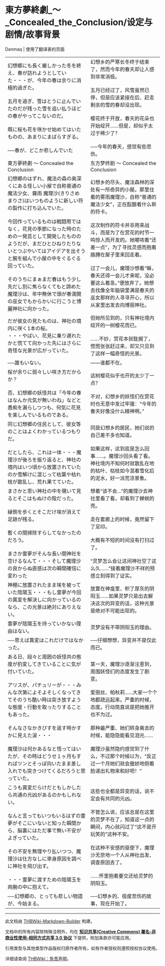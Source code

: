 # 東方夢終劇_～_Concealed_the_Conclusion/设定与剧情/故事背景

<!-- source html: G:\repos\THBWiki-Markdown-Builder\THBWikiMarkdown\Temp\main\8\88\ns0%3A%E6%9D%B1%E6%96%B9%E5%A4%A2%E7%B5%82%E5%8A%87_%EF%BD%9E_Concealed_the_Conclusion%2F%E8%AE%BE%E5%AE%9A%E4%B8%8E%E5%89%A7%E6%83%85%2F%E6%95%85%E4%BA%8B%E8%83%8C%E6%99%AF.html -->

Danmaq | 使用了翻译表的页面

  
  

  


<table><tbody><tr class="tt-content" id="=-1" data-pos="&#91;&quot;=&quot;,1&#93;"><td class="tt-ja" lang="ja"><div class="poem">幻想郷にも長く厳しかった冬を終え、春が訪れようとしていた・・・が、今年の春は余りに消極的過ぎた。<br><br>五月を過ぎ、雪はとうに止んでいたのだが残った雪を追い払うほどの春がやってこないのだ。<br><br>既に桜も花を咲かせ始めてはいたものの、あまりにまばらすぎる。<br><br>──春が、どこか悲しんでいた</div></td><td class="tt-zh" lang="zh"><div class="poem">幻想乡的严寒长冬终于结束了，然而今年的春天却让人感到非常消极。<br><br>五月已经过了，风雪虽然已停，但是应该紧接在后、赶走剩余的雪的春却没出现。<br><br>樱花终于开放，春天的花朵也开始绽开……但是，却似乎太过于稀少了？<br><br>──今年的春天，感觉有些悲伤。</div></td></tr><tr class="tt-content" id="=-2" data-pos="&#91;&quot;=&quot;,2&#93;"><td class="tt-ja" lang="ja"><div class="poem">東方夢終劇 ～ Concealed the Conclusion</div></td><td class="tt-zh" lang="zh"><div class="poem">东方梦终剧 ～ Concealed the Conclusion</div></td></tr><tr class="tt-content" id="=-3" data-pos="&#91;&quot;=&quot;,3&#93;"><td class="tt-ja" lang="ja"><div class="poem">幻想郷のはずれ、魔法の森の奥深くにある怪しい小屋で自称普通の魔法少女、霧雨 魔理沙(きりさめ まりさ)はいつものように新しい符の製作に打ち込んでいた。<br><br>今回作っているものは戦闘用ではなく、花見の季節になった時のための一発芸として開発したもののようだが、まだひとひねりたりないとつぶやいてはアイデアを出そうと腕を組んで小屋の中をぐるぐる回っていた。<br><br>そのうちにまぁまだ春はもう少し先だし別に焦らなくてもと諦めた魔理沙は、年中無休で頭が春満開の巫女でもからかいに行こうと博麗神社に向かった。</div></td><td class="tt-zh" lang="zh"><div class="poem">幻想乡的尽头、魔法森林的深处有一所奇异的小屋。那里住着的雾雨魔理沙，自称“普通的魔法少女”，正在酝酿着什么新的符卡。<br><br>这次制作的符卡并非用来战斗，而是为了在赏花的时节一鸣惊人而开发的。她嘟哝着“还差一点”，为了寻找灵感而抱着胳膊在屋子里来回走着。<br><br>过了一会儿，魔理沙想着“嘛，春天还得一会儿才来呢，没必要这么着急。”便放弃了。她想去找像全年脑袋里满是春天的巫女那样的人寻寻开心，所以从家里出发去向博丽神社。</div></td></tr><tr class="tt-content" id="=-4" data-pos="&#91;&quot;=&quot;,4&#93;"><td class="tt-ja" lang="ja"><div class="poem">だが彼女の見たものは、神社の境内に咲く1本の桜。<br>・・・やばい、花見に乗り遅れたかと慌てて向かった先にはさらに奇怪な光景が広がっていた。<br></div></td><td class="tt-zh" lang="zh"><div class="poem">但她所见到的，只有神社境内绽开的一树樱花而已。<br><br>……不妙，赏花本就耽搁了，慌慌张张赶过来，却又只见到了这样一幅奇怪的光景。</div></td></tr><tr class="tt-content" id="=-5" data-pos="&#91;&quot;=&quot;,5&#93;"><td class="tt-ja" lang="ja"><div class="poem">──誰もいない。</div></td><td class="tt-zh" lang="zh"><div class="poem">——谁都不在。</div></td></tr><tr class="tt-content" id="=-6" data-pos="&#91;&quot;=&quot;,6&#93;"><td class="tt-ja" lang="ja"><div class="poem">桜が余りに弱々しい咲き方だからか？<br><br>否、幻想郷の妖怪共は「今年の春はなんか元気が無いわね」などと愚痴を漏らしつつも、何気に花見を楽しんでいるものである。</div></td><td class="tt-zh" lang="zh"><div class="poem">这树樱花似乎也开的太少了一点？<br><br>不对，幻想乡的妖怪们在赏花时也无意中发过牢骚：“今年的春天好像没什么精神啊。”</div></td></tr><tr class="tt-content" id="=-7" data-pos="&#91;&quot;=&quot;,7&#93;"><td class="tt-ja" lang="ja"><div class="poem">同じ幻想郷の住民として、彼女等のことはよくわかっているつもりだ。<br><br>だとしたら、これは一体・・・魔理沙が後ろを振り返ると、神社の境内はいつ頃から放置されていたのか雪解けに混じって枯葉や枯れ枝が散乱し、荒れ果てていた。</div></td><td class="tt-zh" lang="zh"><div class="poem">同是幻想乡的居民，她们说的自己差不多也知道。<br><br>如果这样，这到底是怎么回事……。魔理沙回头看了看。神社境内不知何时就散乱在地的枯叶、枯枝如今混着雪化后的泥水，好一派荒凉景象。</div></td></tr><tr class="tt-content" id="=-8" data-pos="&#91;&quot;=&quot;,8&#93;"><td class="tt-ja" lang="ja"><div class="poem">まさかと思い神社の中を覗いて見るとそこはもぬけの殻だった。<br><br>縁側を歩くとそこだけ埃が消えて足跡が残る。<br><br>暫くの間掃除すらしてなかったのだろう。<br><br>まさか霊夢がそんな長い間神社を空けるなんて・・・そして魔理沙の良からぬ直感は次の瞬間確信に変わった</div></td><td class="tt-zh" lang="zh"><div class="poem">想着“该不会…”的魔理沙去神社里看了看，却看到了蝉蜕的壳。<br><br>走在套廊上的时候，竟然留下了足印。<br><br>大概有不短的时间没有打扫过了。<br><br>“灵梦怎么会让这间神社空了这么久……”接着魔理沙不祥的预感立刻得到了证实。</div></td></tr><tr class="tt-content" id="=-9" data-pos="&#91;&quot;=&quot;,9&#93;"><td class="tt-ja" lang="ja"><div class="poem">神棚に放置されたまま埃を被っていた陰陽玉・・・もし霊夢が今回の異変を解決しに向かっているのなら、この光景は絶対にありえない。</div></td><td class="tt-zh" lang="zh"><div class="poem">放置在神龛里、积了厚灰的阴阳玉……如果灵梦只是出去解决这次的异变的话，这种光景是绝对不可能出现的。</div></td></tr><tr class="tt-content" id="=-10" data-pos="&#91;&quot;=&quot;,10&#93;"><td class="tt-ja" lang="ja"><div class="poem">霊夢が陰陽玉を持っていかない理由はない。</div></td><td class="tt-zh" lang="zh"><div class="poem">灵梦没有不带阴阳玉的理由。</div></td></tr><tr class="tt-content" id="=-11" data-pos="&#91;&quot;=&quot;,11&#93;"><td class="tt-ja" lang="ja"><div class="poem">──思えば異変はこれだけではなかった。</div></td><td class="tt-zh" lang="zh"><div class="poem">──仔细想想，异变并不是仅此而已。</div></td></tr><tr class="tt-content" id="=-12" data-pos="&#91;&quot;=&quot;,12&#93;"><td class="tt-ja" lang="ja"><div class="poem">ある日、段々と周囲の妖怪共の態度が豹変してきていることに気が付いていた。<br><br>アリスが、パチュリーが・・・みんな次第によそよそしくなってきてそのうち酷い時は突き放すような態度・行動を取ったりすることもあった。<br><br>そんなさなかきびすを返す時かすかに見えた涙・・・<br><br>魔理沙は何かあるなと悟ってはいたが、その時はどうせ１ヶ月もすればツンとそっぽ向いたまま差し入れでも突きつけてくるだろうと思っていた。</div></td><td class="tt-zh" lang="zh"><div class="poem">某一天，魔理沙逐渐注意到，周围妖怪们的态度发生了剧变。<br><br>爱丽丝、帕秋莉......大家一个个地都疏远起来。严重的时候，态度。行动简直说是把她推开也不为过。<br><br>那种最严重、她们转身离去的时候，能隐隐能看见泪光……<br><br>魔理沙虽然隐约感觉到了什么，不过那个时候以为，“反正过一个月她们就会傲娇地侧着脸递出礼物来和好吧！”</div></td></tr><tr class="tt-content" id="=-13" data-pos="&#91;&quot;=&quot;,13&#93;"><td class="tt-ja" lang="ja"><div class="poem">こうも異変だらけだともしかしたら共通の元凶があるのかもしれない。<br><br>なんと言ってもいつもいるはずの霊夢がそこにいないと知った瞬間から、脳裏にはただ事で無い不安がよぎっていた。<br><br>その不安を無理やり払いつつ、魔理沙は仕方なしに単身原因を調べに神社を飛び出す。<br><br>・・・霊夢に渡すための陰陽玉を両腕の中に抱えて。</div></td><td class="tt-zh" lang="zh"><div class="poem">这些也全都是异变的话，说不定会有共同的元凶。<br><br>不管怎么说，应该总是在这里的灵梦不在了，知道这一点的瞬间，内心就闪过了“这不是开玩笑的”这种不安。<br><br>在这种不安感的驱使下，魔理沙无奈地一个人从神社出发、调查原因去了。<br><br>……怀里抱着要交还给灵梦的阴阳玉。</div></td></tr><tr class="tt-content" id="=-14" data-pos="&#91;&quot;=&quot;,14&#93;"><td class="tt-ja" lang="ja"><div class="poem">──幻想郷の、とっても悲しい物語が、今始まる。</div></td><td class="tt-zh" lang="zh"><div class="poem">──幻想乡的、极度悲伤的故事，现在开始了。</div></td></tr></tbody></table>







---

此文档由 [THBWiki-Markdown-Builder](https://github.com/Delsin-Yu/THBWiki-Markdown-Builder) 构建。

文档中的所有内容除特殊注明外，均在 [**知识共享(Creative Commons) 署名-非商业性使用-相同方式共享 3.0 协议**](https://creativecommons.org/licenses/by-sa/3.0/deed.zh-hans) 下提供，附加条款亦可能应用。

引用类型与其他类型作品版权归原作者所有，如有作者授权则遵照授权协议使用。

详细请查阅 [THBWiki：免责声明](https://thbwiki.cc/THBWiki:%E5%85%8D%E8%B4%A3%E5%A3%B0%E6%98%8E)。


